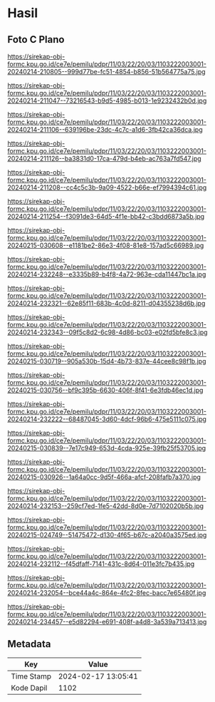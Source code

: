 # Hasil

## Foto C Plano

https://sirekap-obj-formc.kpu.go.id/ce7e/pemilu/pdpr/11/03/22/20/03/1103222003001-20240214-210805--999d77be-fc51-4854-b856-51b564775a75.jpg

https://sirekap-obj-formc.kpu.go.id/ce7e/pemilu/pdpr/11/03/22/20/03/1103222003001-20240214-211047--73216543-b9d5-4985-b013-1e9232432b0d.jpg

https://sirekap-obj-formc.kpu.go.id/ce7e/pemilu/pdpr/11/03/22/20/03/1103222003001-20240214-211106--639196be-23dc-4c7c-a1d6-3fb42ca36dca.jpg

https://sirekap-obj-formc.kpu.go.id/ce7e/pemilu/pdpr/11/03/22/20/03/1103222003001-20240214-211126--ba3831d0-17ca-479d-b4eb-ac763a7fd547.jpg

https://sirekap-obj-formc.kpu.go.id/ce7e/pemilu/pdpr/11/03/22/20/03/1103222003001-20240214-211208--cc4c5c3b-9a09-4522-b66e-ef7994394c61.jpg

https://sirekap-obj-formc.kpu.go.id/ce7e/pemilu/pdpr/11/03/22/20/03/1103222003001-20240214-211254--f3091de3-64d5-4f1e-bb42-c3bdd6873a5b.jpg

https://sirekap-obj-formc.kpu.go.id/ce7e/pemilu/pdpr/11/03/22/20/03/1103222003001-20240215-030608--e1181be2-86e3-4f08-81e8-157ad5c66989.jpg

https://sirekap-obj-formc.kpu.go.id/ce7e/pemilu/pdpr/11/03/22/20/03/1103222003001-20240214-232248--e3335b89-b4f8-4a72-963e-cda11447bc1a.jpg

https://sirekap-obj-formc.kpu.go.id/ce7e/pemilu/pdpr/11/03/22/20/03/1103222003001-20240214-232321--62e85f11-683b-4c0d-8211-d04355238d6b.jpg

https://sirekap-obj-formc.kpu.go.id/ce7e/pemilu/pdpr/11/03/22/20/03/1103222003001-20240214-232343--09f5c8d2-6c98-4d86-bc03-e02fd5bfe8c3.jpg

https://sirekap-obj-formc.kpu.go.id/ce7e/pemilu/pdpr/11/03/22/20/03/1103222003001-20240215-030719--905a530b-15d4-4b73-837e-44cee8c98f1b.jpg

https://sirekap-obj-formc.kpu.go.id/ce7e/pemilu/pdpr/11/03/22/20/03/1103222003001-20240215-030756--bf9c395b-6630-406f-8f41-6e3fdb46ec1d.jpg

https://sirekap-obj-formc.kpu.go.id/ce7e/pemilu/pdpr/11/03/22/20/03/1103222003001-20240214-232222--68487045-3d60-4dcf-96b6-475e5111c075.jpg

https://sirekap-obj-formc.kpu.go.id/ce7e/pemilu/pdpr/11/03/22/20/03/1103222003001-20240215-030839--7e17c949-653d-4cda-925e-39fb25f53705.jpg

https://sirekap-obj-formc.kpu.go.id/ce7e/pemilu/pdpr/11/03/22/20/03/1103222003001-20240215-030926--1a64a0cc-9d5f-466a-afcf-208fafb7a370.jpg

https://sirekap-obj-formc.kpu.go.id/ce7e/pemilu/pdpr/11/03/22/20/03/1103222003001-20240214-232153--259cf7ed-1fe5-42dd-8d0e-7d7102020b5b.jpg

https://sirekap-obj-formc.kpu.go.id/ce7e/pemilu/pdpr/11/03/22/20/03/1103222003001-20240215-024749--51475472-d130-4f65-b67c-a2040a3575ed.jpg

https://sirekap-obj-formc.kpu.go.id/ce7e/pemilu/pdpr/11/03/22/20/03/1103222003001-20240214-232112--f45dfaff-7141-431c-8d64-011e3fc7b435.jpg

https://sirekap-obj-formc.kpu.go.id/ce7e/pemilu/pdpr/11/03/22/20/03/1103222003001-20240214-232054--bce44a4c-864e-4fc2-8fec-bacc7e65480f.jpg

https://sirekap-obj-formc.kpu.go.id/ce7e/pemilu/pdpr/11/03/22/20/03/1103222003001-20240214-234457--e5d82294-e691-408f-a4d8-3a539a713413.jpg


## Metadata

| Key        | Value               |
| ---------- | ------------------- |
| Time Stamp | 2024-02-17 13:05:41 |
| Kode Dapil | 1102                |



